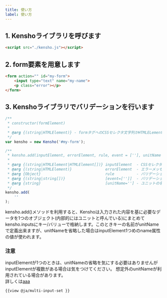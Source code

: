 ```yaml
---
title: 使い方
label: 使い方
---
```


## 1. Kenshoライブラリを呼びます

```html
<script src="./kensho.js"></script>
```

## 2. form要素を用意します

```html
<form action="" id="my-form">
    <input type="text" name="my-name">
    <p class="error"></p>
</form>
```

## 3. Kenshoライブラリでバリデーションを行います

```js
/**
 * constructor(formElement)
 *
 * @arg {(string|HTMLElement)} - formタグへのCSSセレクタ文字列かHTMLELement
 */
var kensho = new Kensho('#my-form');

/**
 * kensho.add(inputElement, errorElement, rule, event = [''], unitName = '')
 *
 * @arg {(string|HTMLElement|HTMLElement[])} inputElement  - CSSセレクタ文字列かHTMLElement、もしくはそれらの配列
 * @arg {(string|HTMLElement)}               errorElement  - エラーメッセージを表示する要素へのCSSセレクタ文字列かHTMLElement
 * @arg {Object}                             rule          - バリデーションルールの定義
 * @arg {(string|string[])}                  [event=['']]  - バリデーションが実行されるトリガーとなるイベント名、もしくはそれらの配列
 * @arg {string}                             [unitName=''] - ユニットの名前、省略時はinputElement1つめのname属性の値が使われます
 */
kensho.add(
    ''
);
```

kensho.add()メソッドを利用すると、Kenshoは入力された内容を基に必要なデータを1つのオブジェクト(内部的にはユニットと呼んでいる)にまとめてkensho.inputsにキー/バリューで格納します。このときキーの名前がunitNameで定義出来ますが、unitNameを省略した場合はinputElement1つめのname属性の値が使われます。

### 注意

inputElementが1つのときは、unitNameの省略を気にする必要はありませんがinputElementが複数がある場合は気をつけてください。
想定外のunitNameが利用されている場合があります。  
詳しくは[aaa]({{@ja-multi-input-set}})

```
{{view @ja/multi-input-set }}
```

